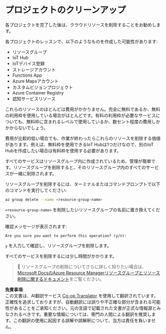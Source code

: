 <!--
CO_OP_TRANSLATOR_METADATA:
{
  "original_hash": "5a94fbab1ba737e9bd6cc6c64f114fa0",
  "translation_date": "2025-08-24T21:00:52+00:00",
  "source_file": "clean-up.md",
  "language_code": "ja"
}
-->
# プロジェクトのクリーンアップ

各プロジェクトを完了した後は、クラウドリソースを削除することをお勧めします。

各プロジェクトのレッスンで、以下のようなものを作成した可能性があります:

* リソースグループ
* IoT Hub
* IoTデバイス登録
* ストレージアカウント
* Functions App
* Azure Mapsアカウント
* カスタムビジョンプロジェクト
* Azure Container Registry
* 認知サービスリソース

これらのリソースのほとんどは費用がかかりません。完全に無料であるか、無料の利用枠を使用している場合がほとんどです。有料の利用枠が必要なサービスについても、無料枠に含まれるレベルで使用しているか、数セント程度の費用しかかからないでしょう。

費用が比較的低い場合でも、作業が終わったらこれらのリソースを削除する価値があります。例えば、無料枠を使用できるIoT Hubは1つだけなので、別のIoT Hubを作成したい場合は有料枠を使用する必要があります。

すべてのサービスはリソースグループ内に作成されているため、管理が簡単です。リソースグループを削除すると、そのリソースグループ内のすべてのサービスが一緒に削除されます。

リソースグループを削除するには、ターミナルまたはコマンドプロンプトで以下のコマンドを実行してください:

```sh
az group delete --name <resource-group-name>
```

`<resource-group-name>` を削除したいリソースグループの名前に置き換えてください。

確認メッセージが表示されます:

```output
Are you sure you want to perform this operation? (y/n): 
```

`y` を入力して確認し、リソースグループを削除します。

すべてのサービスを削除するには少し時間がかかります。

> 💁 リソースグループの削除についてさらに詳しく知りたい場合は、[Microsoft DocsのAzure Resource Managerリソースグループとリソース削除に関するドキュメント](https://docs.microsoft.com/azure/azure-resource-manager/management/delete-resource-group?WT.mc_id=academic-17441-jabenn&tabs=azure-cli)をご覧ください。

**免責事項**:  
この文書は、AI翻訳サービス [Co-op Translator](https://github.com/Azure/co-op-translator) を使用して翻訳されています。正確性を追求しておりますが、自動翻訳には誤りや不正確な部分が含まれる可能性があることをご承知ください。元の言語で記載された文書が正式な情報源とみなされるべきです。重要な情報については、専門の人間による翻訳を推奨します。この翻訳の使用に起因する誤解や誤解釈について、当方は責任を負いません。